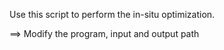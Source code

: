 Use this script to perform the in-situ optimization.

==> Modify the program, input and output path
